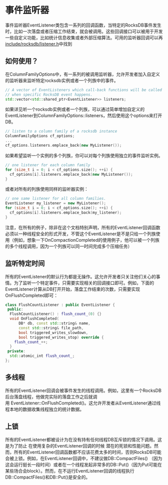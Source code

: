 # 事件监听器

事件监听器EventListener类包含一系列的回调函数，当特定的RocksDB事件发生时，比如一次落盘或者压缩工作结束，就会被调用。这些回调接口可以被用于开发一些自定义功能，比如统计信息收集或者外部压缩算法。可用的监听器回调可以再[include/rocksdb/listener.h](https://github.com/facebook/rocksdb/blob/master/include/rocksdb/listener.h)中找到

## 如何使用？

在ColumnFamilyOptions中，有一系列的被调用监听器，允许开发者加入自定义的监听器来监听特定rocksdb实例或者一个列族中的事件。

```cpp
// A vector of EventListeners which call-back functions will be called
// when specific RocksDB event happens.
std::vector<std::shared_ptr<EventListener>> listeners;
```

如果详见听一个rocksdb实例或者一个列族，可以通过简单增加自定义的EventListener到ColumnFamilyOptions::listeners，然后使用这个options来打开DB。

```cpp
// listen to a column family of a rocksdb instance
ColumnFamilyOptions cf_options;
...
cf_options.listeners.emplace_back(new MyListener());
```

如果希望监听一个实例的多个列族，你可以对每个列族使用独立的事件监听实例。

```cpp
// one listener for each column family
for (size_t i = 0; i < cf_options.size(); ++i) {
  cf_options[i].listeners.emplace_back(new MyListener());
}
```

或者对所有的列族使用同样的监听器实例：

```cpp
// one same listener for all column families.
EventListener my_listener = new MyListener();
for (size_t i = 0; i < cf_options.size(); ++i) {
  cf_options[i].listeners.emplace_back(my_listener);
}
```

注意，在所有的例子，除非在这个文档特别声明，所有的EventListener回调函数必须以一种线程安全的形式开发，不管这个EventListener是不是只给一个列族使用（例如，想象一下OnCompactionCompleted的使用例子，他可以被一个列族的多个线程调用，因为一个列族可以同一时间完成多个压缩任务）

## 监听特定时间

所有的EventListener的默认行为都是无操作。这允许开发者只关注他们关心的事情。为了监听一个特定事件，只需要实现相关的回调接口即可。例如，下面的EventListener计算从DB打开开始，落盘工作结束的次数，只需要实现OnFlushCompleted即可：

```cpp
class FlushCountListener : public EventListener {
 public:
  FlushCountListener() : flush_count_(0) {}
  void OnFlushCompleted(
      DB* db, const std::string& name,
      const std::string& file_path,
      bool triggered_writes_slowdown,
      bool triggered_writes_stop) override {
    flush_count_++;
  }
 private:
  std::atomic_int flush_count_;
}; 
```

## 多线程

所有的EventListener回调会被事件发生的线程调用。例如，这里有一个RocksDB后台落盘线程，他做完实际的落盘工作之后就调用 EventListener::OnFlushCompleted()。这允许开发者从EventListener通过线程本地的数据收集线程独立的统计数据。

## 上锁

所有的EventListener都被设计为在没有持有任何线程DB互斥锁的情况下调用。这是为了防止 在使用复杂的EventListener回调的时候 潜在的死锁和性能问题。然而，所有的EventListener回调函数都不应该花费太多的时间，否则RocksDB可能会被上锁。例如，在EventListener回调中，不建议做DB::CompactFiles() （因为这会运行挺长一段时间）或者在一个线程发起非常多的DB::Put()（因为Put可能在某些场合会block）。然而，在不运行EventListener回调的线程执行DB::CompactFiles()和DB::Put()是安全的。


